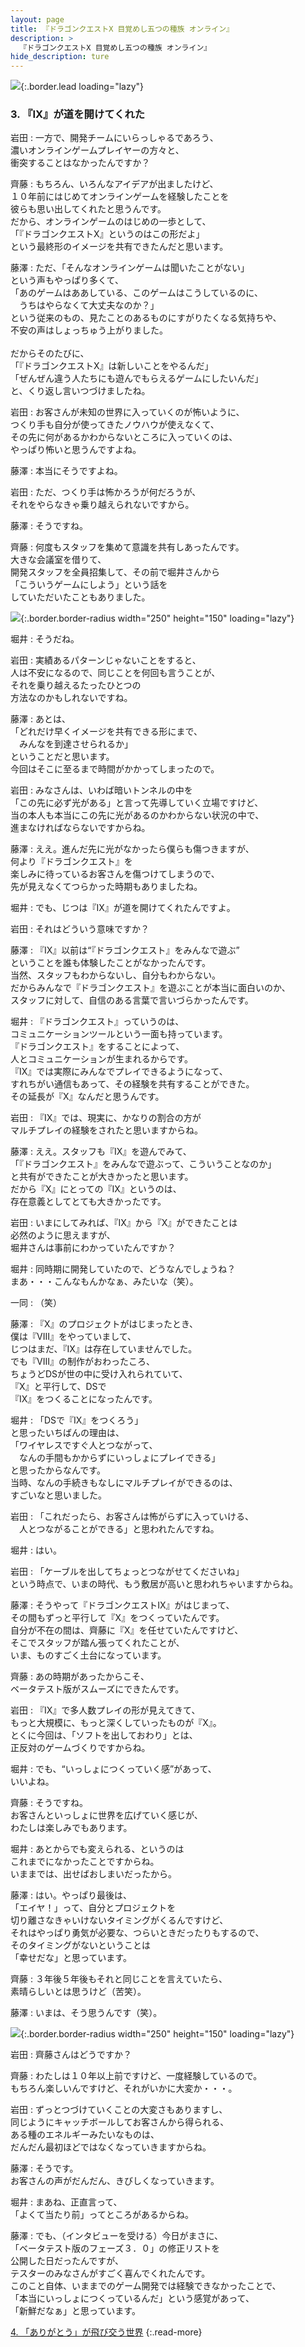 ```yaml
---
layout: page
title: 『ドラゴンクエストX 目覚めし五つの種族 オンライン』
description: >
  『ドラゴンクエストX 目覚めし五つの種族 オンライン』
hide_description: ture
---
```


![](/others/interviews/jp/wii/s4mj/vol1/img/mainvisual3.jpg){:.border.lead loading="lazy"}

### 3. 『IX』が道を開けてくれた

岩田
: 一方で、開発チームにいらっしゃるであろう、<br>濃いオンラインゲームプレイヤーの方々と、<br>衝突することはなかったんですか？

齊藤
: もちろん、いろんなアイデアが出ましたけど、<br>１０年前にはじめてオンラインゲームを経験したことを<br>彼らも思い出してくれたと思うんです。<br>だから、オンラインゲームのはじめの一歩として、<br>「『ドラゴンクエストX』というのはこの形だよ」<br>という最終形のイメージを共有できたんだと思います。

藤澤
: ただ、「そんなオンラインゲームは聞いたことがない」<br>という声もやっぱり多くて、<br>「あのゲームはああしている、このゲームはこうしているのに、<br>　うちはやらなくて大丈夫なのか？」<br>という従来のもの、見たことのあるものにすがりたくなる気持ちや、<br>不安の声はしょっちゅう上がりました。<br><br>だからそのたびに、<br>「『ドラゴンクエストX』は新しいことをやるんだ」<br>「ぜんぜん違う人たちにも遊んでもらえるゲームにしたいんだ」<br>と、くり返し言いつづけましたね。

岩田
: お客さんが未知の世界に入っていくのが怖いように、<br>つくり手も自分が使ってきたノウハウが使えなくて、<br>その先に何があるかわからないところに入っていくのは、<br>やっぱり怖いと思うんですよね。

藤澤
: 本当にそうですよね。

岩田
: ただ、つくり手は怖かろうが何だろうが、<br>それをやらなきゃ乗り越えられないですから。

藤澤
: そうですね。

齊藤
: 何度もスタッフを集めて意識を共有しあったんです。<br>大きな会議室を借りて、<br>開発スタッフを全員招集して、その前で堀井さんから<br>「こういうゲームにしよう」という話を<br>していただいたこともありました。

![](/others/interviews/jp/wii/s4mj/vol1/img/photo9.jpg){:.border.border-radius width="250" height="150" loading="lazy"}

堀井
: そうだね。

岩田
: 実績あるパターンじゃないことをすると、<br>人は不安になるので、同じことを何回も言うことが、<br>それを乗り越えるたったひとつの<br>方法なのかもしれないですね。

藤澤
: あとは、<br>「どれだけ早くイメージを共有できる形にまで、<br>　みんなを到達させられるか」<br>ということだと思います。<br>今回はそこに至るまで時間がかかってしまったので。

岩田
: みなさんは、いわば暗いトンネルの中を<br>「この先に必ず光がある」と言って先導していく立場ですけど、<br>当の本人も本当にこの先に光があるのかわからない状況の中で、<br>進まなければならないですからね。

藤澤
: ええ。進んだ先に光がなかったら僕らも傷つきますが、<br>何より『ドラゴンクエスト』を<br>楽しみに待っているお客さんを傷つけてしまうので、<br>先が見えなくてつらかった時期もありましたね。

堀井
: でも、じつは『IX』が道を開けてくれたんですよ。

岩田
: それはどういう意味ですか？

藤澤
: 『IX』以前は“『ドラゴンクエスト』をみんなで遊ぶ”<br>ということを誰も体験したことがなかったんです。<br>当然、スタッフもわからないし、自分もわからない。<br>だからみんなで『ドラゴンクエスト』を遊ぶことが本当に面白いのか、<br>スタッフに対して、自信のある言葉で言いづらかったんです。

堀井
: 『ドラゴンクエスト』っていうのは、<br>コミュニケーションツールという一面も持っています。<br>『ドラゴンクエスト』をすることによって、<br>人とコミュニケーションが生まれるからです。<br>『IX』では実際にみんなでプレイできるようになって、<br>すれちがい通信もあって、その経験を共有することができた。<br>その延長が『X』なんだと思うんです。

岩田
: 『IX』では、現実に、かなりの割合の方が<br>マルチプレイの経験をされたと思いますからね。

藤澤
: ええ。スタッフも『IX』を遊んでみて、<br>「『ドラゴンクエスト』をみんなで遊ぶって、こういうことなのか」<br>と共有ができたことが大きかったと思います。<br>だから『X』にとっての『IX』というのは、<br>存在意義としてとても大きかったです。

岩田
: いまにしてみれば、『IX』から『X』ができたことは<br>必然のように思えますが、<br>堀井さんは事前にわかっていたんですか？ 

堀井
: 同時期に開発していたので、どうなんでしょうね？<br>まあ・・・こんなもんかなぁ、みたいな（笑）。

一同
: （笑）

藤澤
: 『X』のプロジェクトがはじまったとき、<br>僕は『VIII』をやっていまして、<br>じつはまだ、『IX』は存在していませんでした。<br>でも『VIII』の制作がおわったころ、<br>ちょうどDSが世の中に受け入れられていて、<br>『X』と平行して、DSで<br>『IX』をつくることになったんです。

堀井
: 「DSで『IX』をつくろう」<br>と思ったいちばんの理由は、<br>「ワイヤレスですぐ人とつながって、<br>　なんの手間もかからずにいっしょにプレイできる」<br>と思ったからなんです。<br>当時、なんの手続きもなしにマルチプレイができるのは、<br>すごいなと思いました。

岩田
: 「これだったら、お客さんは怖がらずに入っていける、<br>　人とつながることができる」と思われたんですね。

堀井
: はい。

岩田
: 「ケーブルを出してちょっとつながせてくださいね」<br>という時点で、いまの時代、もう敷居が高いと思われちゃいますからね。

藤澤
: そうやって『ドラゴンクエストIX』がはじまって、<br>その間もずっと平行して『X』をつくっていたんです。<br>自分が不在の間は、齊藤に『X』を任せていたんですけど、<br>そこでスタッフが踏ん張ってくれたことが、<br>いま、ものすごく土台になっています。

齊藤
: あの時期があったからこそ、<br>ベータテスト版がスムーズにできたんです。

岩田
: 『IX』で多人数プレイの形が見えてきて、<br>もっと大規模に、もっと深くしていったものが『X』。<br>とくに今回は、「ソフトを出しておわり」とは、<br>正反対のゲームづくりですからね。

堀井
: でも、“いっしょにつくっていく感”があって、<br>いいよね。

齊藤
: そうですね。<br>お客さんといっしょに世界を広げていく感じが、<br>わたしは楽しみでもあります。

堀井
: あとからでも変えられる、というのは<br>これまでになかったことですからね。<br>いままでは、出せばおしまいだったから。

藤澤
: はい。やっぱり最後は、<br>「エイヤ！」って、自分とプロジェクトを<br>切り離さなきゃいけないタイミングがくるんですけど、<br>それはやっぱり勇気が必要な、つらいときだったりもするので、<br>そのタイミングがないということは<br>「幸せだな」と思っています。

齊藤
: ３年後５年後もそれと同じことを言えていたら、<br>素晴らしいとは思うけど（苦笑）。

藤澤
: いまは、そう思うんです（笑）。

![](/others/interviews/jp/wii/s4mj/vol1/img/photo10.jpg){:.border.border-radius width="250" height="150" loading="lazy"}

岩田
: 齊藤さんはどうですか？

齊藤
: わたしは１０年以上前ですけど、一度経験しているので。<br>もちろん楽しいんですけど、それがいかに大変か・・・。

岩田
: ずっとつづけていくことの大変さもありますし、<br>同じようにキャッチボールしてお客さんから得られる、<br>ある種のエネルギーみたいなものは、<br>だんだん最初ほどではなくなっていきますからね。

藤澤
: そうです。<br>お客さんの声がだんだん、きびしくなっていきます。

堀井
: まあね、正直言って、<br>「よくて当たり前」ってところがあるからね。

藤澤
: でも、（インタビューを受ける）今日がまさに、<br>「ベータテスト版のフェーズ３．０」の修正リストを<br>公開した日だったんですが、<br>テスターのみなさんがすごく喜んでくれたんです。<br>このこと自体、いままでのゲーム開発では経験できなかったことで、<br>「本当にいっしょにつくっているんだ」という感覚があって、<br>「新鮮だなぁ」と思っています。

[4. 「ありがとう」が飛び交う世界](4.md)
{:.read-more}

